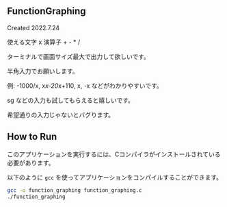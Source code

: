 ## FunctionGraphing
Created 2022.7.24

使える文字 x 演算子 + - * /

ターミナルで画面サイズ最大で出力して欲しいです。

半角入力でお願いします。

例: -1000/x, x*x-20*x+110, x, -x などがわかりやすいです。

sg などの入力も試してもらえると嬉しいです。

希望通りの入力じゃないとバグります。

## How to Run
このアプリケーションを実行するには、Cコンパイラがインストールされている必要があります。

以下のように `gcc` を使ってアプリケーションをコンパイルすることができます。

```sh
gcc -o function_graphing function_graphing.c
./function_graphing
